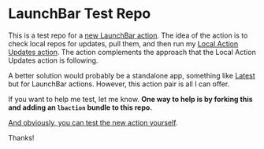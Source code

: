 # LaunchBar Test Repo 

This is a test repo for a [new LaunchBar action](https://github.com/Ptujec/LaunchBar/tree/master/LB-Repo-Updates). The idea of the action is to check local repos for updates, pull them, and then run my [Local Action Updates action](https://github.com/Ptujec/LaunchBar/tree/master/Local-Action-Updates). The action complements the approach that the Local Action Updates action is following.

A better solution would probably be a standalone app, something like [Latest](https://max.codes/latest/) but for LaunchBar actions. However, this action pair is all I can offer.

If you want to help me test, let me know. **One way to help is by forking this and adding an `lbaction` bundle to this repo.**

[And obviously, you can test the new action yourself](https://github.com/Ptujec/LaunchBar/tree/master/LB-Repo-Updates).

Thanks!